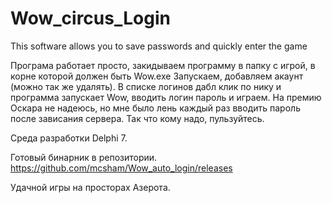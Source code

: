 # Wow_circus_Login
This software allows you to save passwords and quickly enter the game


Програма работает просто, закидываем программу в папку с игрой, в корне которой должен быть Wow.exe
Запускаем, добавляем акаунт (можно так же удалять).
В списке логинов дабл клик по нику и программа запускает Wow, вводить логин пароль и играем.
На премию Оскара не надеюсь, но мне было лень каждый раз вводить пароль после зависания сервера. Так что кому надо, пульзуйтесь.

Среда разработки Delphi 7.

Готовый бинарник в репозитории.
https://github.com/mcsham/Wow_auto_login/releases

Удачной игры на просторах Азерота. 
